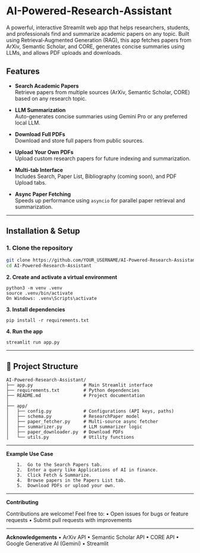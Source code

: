 # AI-Powered-Research-Assistant

A powerful, interactive Streamlit web app that helps researchers, students, and professionals find and summarize academic papers on any topic. Built using Retrieval-Augmented Generation (RAG), this app fetches papers from ArXiv, Semantic Scholar, and CORE, generates concise summaries using LLMs, and allows PDF uploads and downloads.


## Features

- **Search Academic Papers**  
  Retrieve papers from multiple sources (ArXiv, Semantic Scholar, CORE) based on any research topic.

- **LLM Summarization**  
  Auto-generates concise summaries using Gemini Pro or any preferred local LLM.

- **Download Full PDFs**  
  Download and store full papers from public sources.

- **Upload Your Own PDFs**  
  Upload custom research papers for future indexing and summarization.

- **Multi-tab Interface**  
  Includes Search, Paper List, Bibliography (coming soon), and PDF Upload tabs.

- **Async Paper Fetching**  
  Speeds up performance using `asyncio` for parallel paper retrieval and summarization.

---

## Installation & Setup

### 1. Clone the repository
```bash
git clone https://github.com/YOUR_USERNAME/AI-Powered-Research-Assistant.git
cd AI-Powered-Research-Assistant
```
**2. Create and activate a virtual environment**
```
python3 -m venv .venv
source .venv/bin/activate
On Windows: .venv\Scripts\activate
```

**3. Install dependencies**
```
pip install -r requirements.txt
```

**4. Run the app**
```
streamlit run app.py
```
---

## 📁 Project Structure

```text
AI-Powered-Research-Assistant/
├── app.py                   # Main Streamlit interface
├── requirements.txt         # Python dependencies
├── README.md                # Project documentation
│
├── app/
│   ├── config.py            # Configurations (API keys, paths)
│   ├── schema.py            # ResearchPaper model
│   ├── paper_fetcher.py     # Multi-source async fetcher
│   ├── summarizer.py        # LLM summarizer logic
│   ├── paper_downloader.py  # Download PDFs
│   └── utils.py             # Utility functions
```
---

**Example Use Case**
```
	1.	Go to the Search Papers tab.
	2.	Enter a query like Applications of AI in finance.
	3.	Click Fetch & Summarize.
	4.	Browse papers in the Papers List tab.
	5.	Download PDFs or upload your own.
```
---

**Contributing**

Contributions are welcome! Feel free to:
	•	Open issues for bugs or feature requests
	•	Submit pull requests with improvements

---

 **Acknowledgements**
      	•	ArXiv API
	•	Semantic Scholar API
	•	CORE API
	•	Google Generative AI (Gemini)
	•	Streamlit

